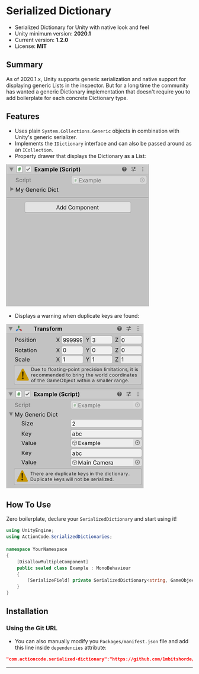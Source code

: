 # Serialized Dictionary

* Serialized Dictionary for Unity with native look and feel
* Unity minimum version: **2020.1**
* Current version: **1.2.0**
* License: **MIT**

## Summary

As of 2020.1.x, Unity supports generic serialization and native support for displaying generic Lists in the inspector. 
But for a long time the community has wanted a generic Dictionary implementation that doesn't require you to add boilerplate for each concrete Dictionary type.

## Features

* Uses plain ``System.Collections.Generic`` objects in combination with Unity's generic serializer.
* Implements the ``IDictionary`` interface and can also be passed around as an ``ICollection``.
* Property drawer that displays the Dictionary as a List:

![](/Docs~/Inspector.gif)

* Displays a warning when duplicate keys are found:

![](/Docs~/InspectorWithDuplicateKeys.PNG)


## How To Use

Zero boilerplate, declare your ``SerializedDictionary`` and start using it!

```csharp
using UnityEngine;
using ActionCode.SerializedDictionaries;

namespace YourNamespace
{
    [DisallowMultipleComponent]
    public sealed class Example : MonoBehaviour
    {
        [SerializeField] private SerializedDictionary<string, GameObject> myGenericDict;
    }
}
```

## Installation

### Using the Git URL

- You can also manually modify you `Packages/manifest.json` file and add this line inside `dependencies` attribute: 

```json
"com.actioncode.serialized-dictionary":"https://github.com/1mbitshorde/SerializedDictionary.git"
```
---
